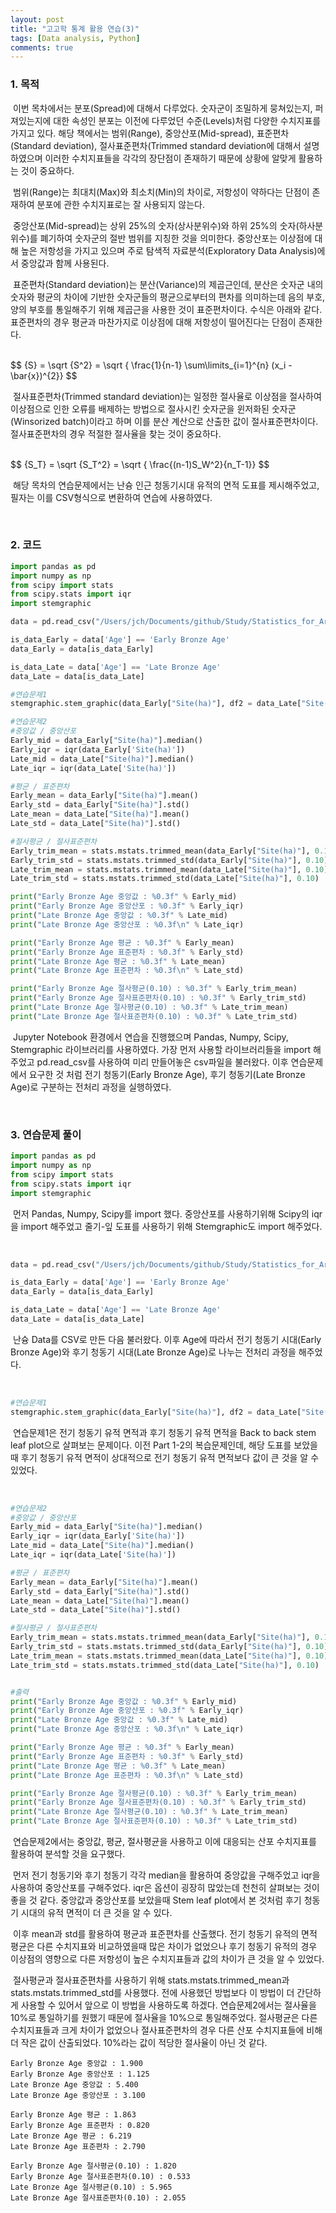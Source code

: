 ```yaml
---
layout: post
title: "고고학 통계 활용 연습(3)"
tags: [Data analysis, Python]
comments: true
---
```


### 1. 목적

​	이번 목차에서는 분포(Spread)에 대해서 다루었다. 숫자군이 조밀하게 뭉쳐있는지, 퍼져있는지에 대한 속성인 분포는 이전에 다루었던 수준(Levels)처럼 다양한 수치지표를 가지고 있다. 해당 책에서는 범위(Range), 중앙산포(Mid-spread), 표준편차(Standard deviation), 절사표준편차(Trimmed standard deviation에 대해서 설명하였으며 이러한 수치지표들을 각각의 장단점이 존재하기 때문에 상황에 알맞게 활용하는 것이 중요하다.

​	범위(Range)는 최대치(Max)와 최소치(Min)의 차이로, 저항성이 약하다는 단점이 존재하여 분포에 관한 수치지표로는 잘 사용되지 않는다.

​	중앙산포(Mid-spread)는 상위 25%의 숫자(상사분위수)와 하위 25%의 숫자(하사분위수)를 폐기하여 숫자군의 절반 범위를 지칭한 것을 의미한다. 중앙산포는 이상점에 대해 높은 저항성을 가지고 있으며 주로 탐색적 자료분석(Exploratory Data Analysis)에서 중앙값과 함께 사용된다.

​	표준편차(Standard deviation)는 분산(Variance)의 제곱근인데, 분산은 숫자군 내의 숫자와 평균의 차이에 기반한 숫자군들의 평균으로부터의 편차를 의미하는데 음의 부호, 양의 부호를 통일해주기 위해 제곱근을 사용한 것이 표준편차이다. 수식은 아래와 같다. 표준편차의 경우 평균과 마찬가지로 이상점에 대해 저항성이 떨어진다는 단점이 존재한다.

<br>
$$
{S} = \sqrt {S^2} = \sqrt { \frac{1}{n-1} \sum\limits_{i=1}^{n} (x_i - \bar{x})^{2}}
$$
<br>

​	절사표준편차(Trimmed standard deviation)는 일정한 절사율로 이상점을 절사하여 이상점으로 인한 오류를 배제하는 방법으로 절사시킨 숫자군을 윈저화된 숫자군(Winsorized batch)이라고 하며 이를 분산 계산으로 산출한 값이 절사표준편차이다. 절사표준편차의 경우 적절한 절사율을 찾는 것이 중요하다.

<br>
$$
{S_T} = \sqrt {S_T^2} = \sqrt { \frac{(n-1)S_W^2}{n_T-1}}
$$
<br>

​	해당 목차의 연습문제에서는 난슝 인근 청동기시대 유적의 면적 도표를 제시해주었고, 필자는 이를 CSV형식으로 변환하여 연습에 사용하였다.

<br>

### 2. 코드

```python
import pandas as pd
import numpy as np
from scipy import stats
from scipy.stats import iqr
import stemgraphic

data = pd.read_csv("/Users/jch/Documents/github/Study/Statistics_for_Archaeologists/Part1-3.csv")

is_data_Early = data['Age'] == 'Early Bronze Age'
data_Early = data[is_data_Early]

is_data_Late = data['Age'] == 'Late Bronze Age'
data_Late = data[is_data_Late]

#연습문제1
stemgraphic.stem_graphic(data_Early["Site(ha)"], df2 = data_Late["Site(ha)"], scale = 1)

#연습문제2
#중앙값 / 중앙산포
Early_mid = data_Early["Site(ha)"].median()
Early_iqr = iqr(data_Early['Site(ha)'])
Late_mid = data_Late["Site(ha)"].median()
Late_iqr = iqr(data_Late['Site(ha)'])

#평균 / 표준편차
Early_mean = data_Early["Site(ha)"].mean()
Early_std = data_Early["Site(ha)"].std()
Late_mean = data_Late["Site(ha)"].mean()
Late_std = data_Late["Site(ha)"].std()

#절사평균 / 절사표준편차
Early_trim_mean = stats.mstats.trimmed_mean(data_Early["Site(ha)"], 0.10)
Early_trim_std = stats.mstats.trimmed_std(data_Early["Site(ha)"], 0.10)
Late_trim_mean = stats.mstats.trimmed_mean(data_Late["Site(ha)"], 0.10)
Late_trim_std = stats.mstats.trimmed_std(data_Late["Site(ha)"], 0.10)

print("Early Bronze Age 중앙값 : %0.3f" % Early_mid)
print("Early Bronze Age 중앙산포 : %0.3f" % Early_iqr)
print("Late Bronze Age 중앙값 : %0.3f" % Late_mid)
print("Late Bronze Age 중앙산포 : %0.3f\n" % Late_iqr)

print("Early Bronze Age 평균 : %0.3f" % Early_mean)
print("Early Bronze Age 표준편차 : %0.3f" % Early_std)
print("Late Bronze Age 평균 : %0.3f" % Late_mean)
print("Late Bronze Age 표준편차 : %0.3f\n" % Late_std)

print("Early Bronze Age 절사평균(0.10) : %0.3f" % Early_trim_mean)
print("Early Bronze Age 절사표준편차(0.10) : %0.3f" % Early_trim_std)
print("Late Bronze Age 절사평균(0.10) : %0.3f" % Late_trim_mean)
print("Late Bronze Age 절사표준편차(0.10) : %0.3f" % Late_trim_std)
```

​	 Jupyter Notebook 환경에서 연습을 진행했으며 Pandas, Numpy, Scipy, Stemgraphic 라이브러리를 사용하였다. 가장 먼저 사용할 라이브러리들을 import 해주었고 pd.read_csv를 사용하여 미리 만들어놓은 csv파일을 불러왔다. 이후 연습문제에서 요구한 것 처럼 전기 청동기(Early Bronze Age), 후기 청동기(Late Bronze Age)로 구분하는 전처리 과정을 실행하였다.  

<br>

### 3. 연습문제 풀이

```python
import pandas as pd
import numpy as np
from scipy import stats
from scipy.stats import iqr
import stemgraphic
```

​	먼저 Pandas, Numpy, Scipy를 import 했다. 중앙산포를 사용하기위해 Scipy의 iqr을 import 해주었고 줄기-잎 도표를 사용하기 위해 Stemgraphic도 import 해주었다.

<br>

```python
data = pd.read_csv("/Users/jch/Documents/github/Study/Statistics_for_Archaeologists/Part1-3.csv")

is_data_Early = data['Age'] == 'Early Bronze Age'
data_Early = data[is_data_Early]

is_data_Late = data['Age'] == 'Late Bronze Age'
data_Late = data[is_data_Late]
```

​	난슝 Data를 CSV로 만든 다음 불러왔다. 이후 Age에 따라서 전기 청동기 시대(Early Bronze Age)와 후기 청동기 시대(Late Bronze Age)로 나누는 전처리 과정을 해주었다.

<br>

```python
#연습문제1
stemgraphic.stem_graphic(data_Early["Site(ha)"], df2 = data_Late["Site(ha)"], scale = 1)
```

​	연습문제1은 전기 청동기 유적 면적과 후기 청동기 유적 면적을 Back to back stem leaf plot으로 살펴보는 문제이다. 이전 Part 1-2의 복습문제인데, 해당 도표를 보았을 때 후기 청동기 유적 면적이 상대적으로 전기 청동기 유적 면적보다 값이 큰 것을 알 수 있었다. 

<br>

```python
#연습문제2
#중앙값 / 중앙산포
Early_mid = data_Early["Site(ha)"].median()
Early_iqr = iqr(data_Early['Site(ha)'])
Late_mid = data_Late["Site(ha)"].median()
Late_iqr = iqr(data_Late['Site(ha)'])

#평균 / 표준편차
Early_mean = data_Early["Site(ha)"].mean()
Early_std = data_Early["Site(ha)"].std()
Late_mean = data_Late["Site(ha)"].mean()
Late_std = data_Late["Site(ha)"].std()

#절사평균 / 절사표준편차
Early_trim_mean = stats.mstats.trimmed_mean(data_Early["Site(ha)"], 0.10)
Early_trim_std = stats.mstats.trimmed_std(data_Early["Site(ha)"], 0.10)
Late_trim_mean = stats.mstats.trimmed_mean(data_Late["Site(ha)"], 0.10)
Late_trim_std = stats.mstats.trimmed_std(data_Late["Site(ha)"], 0.10)


#출력
print("Early Bronze Age 중앙값 : %0.3f" % Early_mid)
print("Early Bronze Age 중앙산포 : %0.3f" % Early_iqr)
print("Late Bronze Age 중앙값 : %0.3f" % Late_mid)
print("Late Bronze Age 중앙산포 : %0.3f\n" % Late_iqr)

print("Early Bronze Age 평균 : %0.3f" % Early_mean)
print("Early Bronze Age 표준편차 : %0.3f" % Early_std)
print("Late Bronze Age 평균 : %0.3f" % Late_mean)
print("Late Bronze Age 표준편차 : %0.3f\n" % Late_std)

print("Early Bronze Age 절사평균(0.10) : %0.3f" % Early_trim_mean)
print("Early Bronze Age 절사표준편차(0.10) : %0.3f" % Early_trim_std)
print("Late Bronze Age 절사평균(0.10) : %0.3f" % Late_trim_mean)
print("Late Bronze Age 절사표준편차(0.10) : %0.3f" % Late_trim_std)
```

​	연습문제2에서는 중앙값, 평균, 절사평균을 사용하고 이에 대응되는 산포 수치지표를 활용하여 분석할 것을 요구했다.

​	먼저 전기 청동기와 후기 청동기 각각 median을 활용하여 중앙값을 구해주었고 iqr을 사용하여 중앙산포를 구해주었다. iqr은 옵션이 굉장히 많았는데 천천히 살펴보는 것이 좋을 것 같다. 중앙값과 중앙산포를 보았을때 Stem leaf plot에서 본 것처럼 후기 청동기 시대의 유적 면적이 더 큰 것을 알 수 있다.

​	이후 mean과 std를 활용하여 평균과 표준편차를 산출했다. 전기 청동기 유적의 면적 평균은 다른 수치지표와 비교하였을때 많은 차이가 없었으나 후기 청동기 유적의 경우 이상점의 영향으로 다른 저항성이 높은 수치지표들과 값의 차이가 큰 것을 알 수 있었다. 

​	절사평균과 절사표준편차를 사용하기 위해 stats.mstats.trimmed_mean과 stats.mstats.trimmed_std를 사용했다. 전에 사용했던 방법보다 이 방법이 더 간단하게 사용할 수 있어서 앞으로 이 방법을 사용하도록 하겠다. 연습문제2에서는 절사율을 10%로 통일하기를 원했기 때문에 절사율을 10%으로 통일해주었다. 절사평균은 다른 수치지표들과 크게 차이가 없었으나 절사표준편차의 경우 다른 산포 수치지표들에 비해 더 작은 값이 산출되었다. 10%라는 값이 적당한 절사율이 아닌 것 같다.

```
Early Bronze Age 중앙값 : 1.900
Early Bronze Age 중앙산포 : 1.125
Late Bronze Age 중앙값 : 5.400
Late Bronze Age 중앙산포 : 3.100

Early Bronze Age 평균 : 1.863
Early Bronze Age 표준편차 : 0.820
Late Bronze Age 평균 : 6.219
Late Bronze Age 표준편차 : 2.790

Early Bronze Age 절사평균(0.10) : 1.820
Early Bronze Age 절사표준편차(0.10) : 0.533
Late Bronze Age 절사평균(0.10) : 5.965
Late Bronze Age 절사표준편차(0.10) : 2.055
```

<br>

